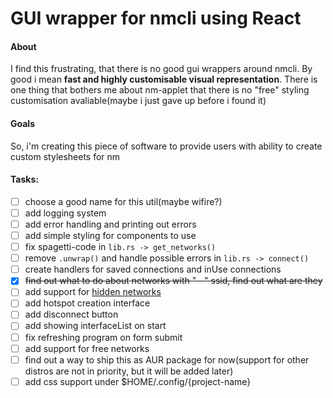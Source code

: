 # GUI wrapper for nmcli using React

#### About
I find this frustrating, that there is no good gui wrappers around nmcli. By good i mean **fast and highly customisable visual representation**. There is one thing that bothers me about nm-applet that there is no "free" styling customisation avaliable(maybe i just gave up before i found it)

#### Goals
So, i'm creating this piece of software to provide users with ability to create custom stylesheets for nm

#### Tasks:
* [ ] choose a good name for this util(maybe wifire?)
* [ ] add logging system
* [ ] add error handling and printing out errors
* [ ] add simple styling for components to use
* [ ] fix spagetti-code in ```lib.rs -> get_networks()```
* [ ] remove ```.unwrap()``` and handle possible errors in ```lib.rs -> connect()```
* [ ] create handlers for saved connections and inUse connections
* [x] ~~find out what to do about networks with "--" ssid, find out what are they~~
* [ ] add support for [hidden networks](https://stackoverflow.com/questions/35476428/how-to-connect-to-hidden-wifi-network-using-nmcli)
* [ ] add hotspot creation interface
* [ ] add disconnect button
* [ ] add showing interfaceList on start
* [ ] fix refreshing program on form submit
* [ ] add support for free networks
* [ ] find out a way to ship this as AUR package for now(support for other distros are not in priority, but it will be added later)
* [ ] add css support under $HOME/.config/{project-name}